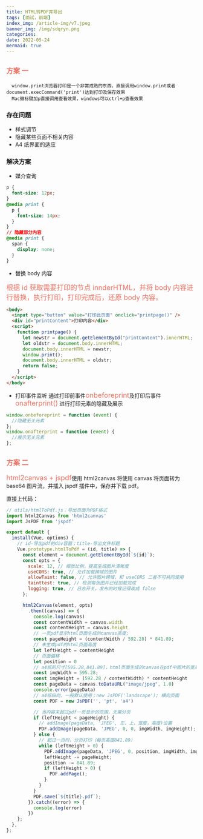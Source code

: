 ```yaml
---
title: HTML转PDF并导出
tags: [面试，前端]
index_img: /article-img/v7.jpeg
banner_img: /img/sdqryn.png
categories:
date: 2022-05-24
mermaid: true
---
```


## <font color="#ef7060" size=4 face="">方案 一 </font>

```
  window.print浏览器打印是一个非常成熟的东西，直接调用window.print或者document.execCommand('print')达到打印及保存效果
  Mac徽标键加p直接调用查看效果，windows可以ctrl+p查看效果
```

### 存在问题

- 样式调节
- 隐藏某些页面不相关内容
- A4 纸界面的适应

### 解决方案

- 媒介查询

```css
p {
  font-size: 12px;
}
@media print {
  p {
    font-size: 14px;
  }
}
// 隐藏部分内容
@media print {
  span {
    display: none;
  }
}
```

- 替换 body 内容

<font color="#ef7060" size=4 face="">根据 id 获取需要打印的节点 innderHTML，并将 body 内容进行替换，执行打印，打印完成后，还原 body 内容。</font>

```html
<body>
  <input type="button" value="打印此页面" onclick="printpage()" />
  <div id="printContent">打印内容</div>
  <script>
    function printpage() {
      let newstr = document.getElementById("printContent").innerHTML;
      let oldstr = document.body.innerHTML;
      document.body.innerHTML = newstr;
      window.print();
      document.body.innerHTML = oldstr;
      return false;
    }
  </script>
</body>
```

- 打印事件监听
  通过打印前事件<font color="#ef7060" size=4 face="">onbeforeprint</font>及打印后事件<font color="#ef7060" size=4 face="">onafterprint()</font> 进行打印元素的隐藏及展示

```js
window.onbeforeprint = function (event) {
  //隐藏无关元素
};
window.onafterprint = function (event) {
  //展示无关元素
};
```

## <font color="#ef7060" size=4 face="">方案 二 </font>

<font color="#ef7060" size=4 face=""> html2canvas + jspdf</font>使用 html2canvas 将使用 canvas 将页面转为 base64 图片流，并插入 jspdf 插件中，保存并下载 pdf。

直接上代码：

```js
// utils/htmlToPdf.js：导出页面为PDF格式
import html2Canvas from 'html2canvas'
import JsPDF from 'jspdf'

export default {
  install(Vue, options) {
    // id-导出pdf的div容器；title-导出文件标题
    Vue.prototype.htmlToPdf = (id, title) => {
      const element = document.getElementById(`${id}`);
      const opts = {
        scale: 12, // 缩放比例，提高生成图片清晰度
        useCORS: true, // 允许加载跨域的图片
        allowTaint: false, // 允许图片跨域，和 useCORS 二者不可共同使用
        tainttest: true, // 检测每张图片已经加载完成
        logging: true, // 日志开关，发布的时候记得改成 false
      };

      html2Canvas(element, opts)
        .then((canvas) => {
          console.log(canvas)
          const contentWidth = canvas.width
          const contentHeight = canvas.height
          // 一页pdf显示html页面生成的canvas高度;
          const pageHeight = (contentWidth / 592.28) * 841.89;
          // 未生成pdf的html页面高度
          let leftHeight = contentHeight
          // 页面偏移
          let position = 0
          // a4纸的尺寸[595.28,841.89]，html页面生成的canvas在pdf中图片的宽高
          const imgWidth = 595.28;
          const imgHeight = (592.28 / contentWidth) * contentHeight
          const pageData = canvas.toDataURL("image/jpeg", 1.0)
          console.error(pageData)
          // a4纸纵向，一般默认使用；new JsPDF('landscape'); 横向页面
          const PDF = new JsPDF('', 'pt', 'a4')

          // 当内容未超过pdf一页显示的范围，无需分页
          if (leftHeight < pageHeight) {
            // addImage(pageData, 'JPEG', 左，上，宽度，高度)设置
            PDF.addImage(pageData, 'JPEG', 0, 0, imgWidth, imgHeight);
          } else {
            // 超过一页时，分页打印（每页高度841.89）
            while (leftHeight > 0) {
              PDF.addImage(pageData, 'JPEG', 0, position, imgWidth, imgHeight);
              leftHeight -= pageHeight;
              position -= 841.89;
              if (leftHeight > 0) {
                PDF.addPage();
              }
            }
          }
          PDF.save(`${title}.pdf`);
        }).catch((error) => {
          console.log(error)
        })
    };
  },
};
```
